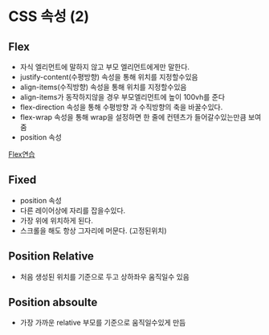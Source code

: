 # CSS 속성 (2)

## Flex

- 자식 엘리먼트에 말하지 않고 부모 엘리먼트에게만 말한다.
- justify-content(수평방향) 속성을 통해 위치를 지정할수있음
- align-items(수직방향) 속성을 통해 위치를 지정할수있음
- align-items가 동작하지않을 경우 부모엘리먼트에 높이 100vh를 준다
- flex-direction 속성을 통해 수평방향 과 수직방향의 축을 바꿀수있다.
- flex-wrap 속성을 통해 wrap을 설정하면 한 줄에 컨텐츠가 들어갈수있는만큼 보여줌
- position 속성

[Flex연습](https://flexboxfroggy.com/#ko)

## Fixed

- position 속성
- 다른 레이어상에 자리를 잡을수있다.
- 가장 위에 위치하게 된다.
- 스크롤을 해도 항상 그자리에 머문다. (고정된위치)

## Position Relative

- 처음 생성된 위치를 기준으로 두고 상하좌우 움직일수 있음

## Position absoulte

- 가장 가까운 relative 부모를 기준으로 움직일수있게 만듬
